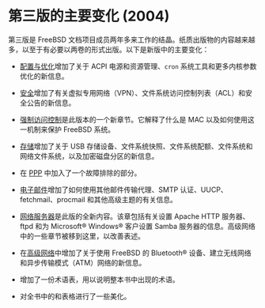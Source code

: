 # 第三版的主要变化 (2004)

第三版是 FreeBSD 文档项目成员两年多来工作的结晶。纸质出版物的内容越来越多，以至于有必要以两卷的形式出版。以下是新版中的主要变化：

- [配置与优化](https://docs.freebsd.org/en/books/handbook/config/index.html#config-tuning)增加了关于 ACPI 电源和资源管理、`cron` 系统工具和更多内核参数优化的新信息。

- [安全](https://docs.freebsd.org/en/books/handbook/security/index.html#security)增加了有关虚拟专用网络（VPN）、文件系统访问控制列表（ACL）和安全公告的新信息。

- [强制访问控制](https://docs.freebsd.org/en/books/handbook/mac/index.html#mac)是此版本的一个新章节。它解释了什么是 MAC 以及如何使用这一机制来保护 FreeBSD 系统。

- [存储](https://docs.freebsd.org/en/books/handbook/disks/index.html#disks)增加了关于 USB 存储设备、文件系统快照、文件系统配额、文件系统和网络文件系统，以及加密磁盘分区的新信息。

- 在 [PPP](https://docs.freebsd.org/en/books/handbook/ppp-and-slip/index.html#ppp-and-slip) 中加入了一个故障排除的部分。

- [电子邮件](https://docs.freebsd.org/en/books/handbook/mail/index.html#mail)增加了如何使用其他邮件传输代理、SMTP 认证、UUCP、fetchmail、procmail 和其他高级主题的有关信息。

- [网络服务器](https://docs.freebsd.org/en/books/handbook/network-servers/index.html#network-servers)是此版的全新内容。该章包括有关设置 Apache HTTP 服务器、ftpd 和为 Microsoft® Windows® 客户设置 Samba 服务器的信息。高级网络中的一些章节被移到这里，以改善表述。

- 在[高级网络](https://docs.freebsd.org/en/books/handbook/advanced-networking/index.html#advanced-networking)中增加了关于使用 FreeBSD 的 Bluetooth® 设备、建立无线网络和异步传输模式（ATM）网络的新信息。

- 增加了一份术语表，用以说明整本书中出现的术语。

- 对全书中的和表格进行了一些美化。
